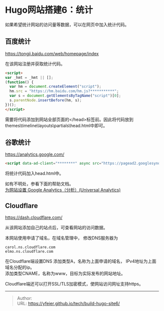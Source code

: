 # Hugo网站搭建6：统计



如果希望统计网站的访问量等数据，可以在网页中加入统计代码。  

## 百度统计

https://tongji.baidu.com/web/homepage/index

在该网站注册并获取统计代码。
```html
<script>
var _hmt = _hmt || [];
(function() {
  var hm = document.createElement("script");
  hm.src = "https://hm.baidu.com/hm.js?***********";
  var s = document.getElementsByTagName("script")[0]; 
  s.parentNode.insertBefore(hm, s);
})();
</script>

```

需要将代码添加到网站全部页面的\</head>标签前。因此将代码放到themes\timeline\layouts\partials\head.html中即可。


## 谷歌统计

https://analytics.google.com/

```html
<script data-ad-client="********" async src="https://pagead2.googlesyndication.com/pagead/js/adsbygoogle.js"></script>
```
将统计代码加入head.html中。


如有不明处，参看下面的帮助文档。  
[为网站设置 Google Analytics（分析）(Universal Analytics)](https://support.google.com/analytics/answer/10269537?hl=zh-Hans)


## Cloudflare

https://dash.cloudflare.com/


从该网站添加自己的站点后，可查看网站的访问数据。  

本网站使用申请了域名，在域名管理中，
修改DNS服务器为
```
carol.ns.cloudflare.com
elmo.ns.cloudflare.com
```


在Cloudflare端设置DNS
添加类型A，名称为上面申请的域名， IPv4地址为上面域名分配的ip。  
添加类型CNAME，名称为www，目标为实际发布的网站地址。  


Cloudflare端还可以打开SSL/TLS加密模式，使网站访问网址支持https。  


---

> Author:   
> URL: https://yfeier.github.io/tech/build-hugo-site6/  

